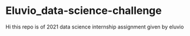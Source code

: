 # Eluvio_data-science-challenge
Hi this repo is of 2021 data science internship assignment given by eluvio 
